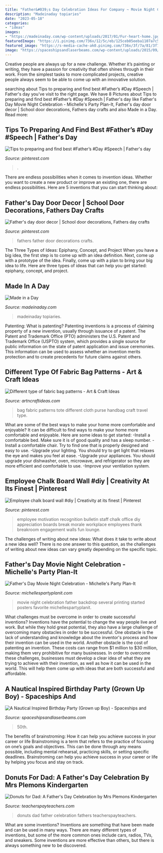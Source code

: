 ```yaml
---
title: "Father&#039;s Day Celebration Ideas For Company ~ Movie Night Celebration Father Backdrop Several Printing Started Posters Favorite Michellespartyplanit"
description: "Madeinaday topiaries"
date: "2023-05-18"
categories:
- "ideas"
images:
- "https://madeinaday.com/wp-content/uploads/2017/01/Fur-heart-home.jpg"
featuredImage: "https://i.pinimg.com/736x/12/5c/eb/125ceb05eeba1107a7c5fadfb0663ec2.jpg"
featured_image: "https://s-media-cache-ak0.pinimg.com/736x/3f/7a/81/3f7a81f6b71c6ce50270d2fa72282d9d.jpg"
image: "https://spaceshipsandlaserbeams.com/wp-content/uploads/2015/09/50th-birthday-party-ideas-nautical-theme.jpg.jpg"
---
```



Creative people are always up for a new challenge. Whether it’s painting or writing, they have a passion for creativity that often shines through in their work. From the simplest tasks to more complicated projects, creative people always seem to be able to come up with an innovative solution.

	

		
searching about Tips to preparing and find best #Father’s #Day #Speech | Father&#039;s day you've visit to the right page. We have 8 Pictures about Tips to preparing and find best #Father’s #Day #Speech | Father&#039;s day like Father&#039;s Day Movie Night Celebration - Michelle&#039;s Party Plan-It, Father&#039;s day door decor | School door decorations, Fathers day crafts and also Made in a Day. Read more:
		
    
## Tips To Preparing And Find Best #Father’s #Day #Speech | Father&#039;s Day

<img loading=lazy src="https://i.pinimg.com/736x/19/a9/16/19a916f64175cca8e91d3fd601dfa1eb.jpg" onerror="this.onerror=null;this.src='https://tse2.mm.bing.net/th?id=OIP.sO--Q05tN9wXLIGtJhgFiAAAAA&amp;pid=15.1';" alt="Tips to preparing and find best #Father’s #Day #Speech | Father&#039;s day">

_Source: pinterest.com_

>. 

	

There are endless possibilities when it comes to invention ideas. Whether you want to create a new product or improve an existing one, there are endless possibilities. Here are 5 inventions that you can start thinking about: 

    
## Father&#039;s Day Door Decor | School Door Decorations, Fathers Day Crafts

<img loading=lazy src="https://i.pinimg.com/736x/12/5c/eb/125ceb05eeba1107a7c5fadfb0663ec2.jpg" onerror="this.onerror=null;this.src='https://tse1.mm.bing.net/th?id=OIP.jR_Fe_TLfnqbN_BCqz5XygHaNK&amp;pid=15.1';" alt="Father&#039;s day door decor | School door decorations, Fathers day crafts">

_Source: pinterest.com_

>fathers father door decorations crafts. 

	

The Three Types of Ideas: Epiphany, Concept, and Project
When you have a big idea, the first step is to come up with an idea definition. Next, come up with a prototype of the idea. Finally, come up with a plan to bring your big idea to life. Here are three types of ideas that can help you get started: epiphany, concept, and project.

    
## Made In A Day

<img loading=lazy src="https://madeinaday.com/wp-content/uploads/2017/01/Fur-heart-home.jpg" onerror="this.onerror=null;this.src='https://tse3.mm.bing.net/th?id=OIP.-6TO-Z_u4XOc6GfT9bJo-AHaLH&amp;pid=15.1';" alt="Made in a Day">

_Source: madeinaday.com_

>madeinaday topiaries. 

	

Patenting: What is patenting?
Patenting inventions is a process of claiming property of a new invention, usually through issuance of a patent. The Patent and Trademark Office (PTO) administers the U.S. Patent and Trademark Office (USPTO) system, which provides a single source for public information on the state of patent application and issue ceremonies. This information can be used to assess whether an invention merits protection and to create precedents for future claims against others.

    
## Different Type Of Fabric Bag Patterns - Art &amp; Craft Ideas

<img loading=lazy src="http://artncraftideas.com/wp-content/uploads/2017/06/cloth-bag-patterns-3.jpg" onerror="this.onerror=null;this.src='https://tse3.mm.bing.net/th?id=OIP.EE-9asVunKfohcMlk5T3ywHaMW&amp;pid=15.1';" alt="Different type of fabric bag patterns - Art &amp; Craft Ideas">

_Source: artncraftideas.com_

>bag fabric patterns tote different cloth purse handbag craft travel type. 

	

What are some of the best ways to make your home more comfortable and enjoyable?
It can be difficult to find ways to make your home more comfortable and enjoyable. Here are some ideas to get started: 
-Install a comfortable bed. Make sure it is of good quality and has a sleep number.
-Install a comfortable chair. Try to find one that is properly designed and easy to use.
-Upgrade your lighting. You should try to get light that relaxes the eye and makes you feel at ease.
-Upgrade your appliances. You should upgrade your dishwasher, oven, microwave, and refrigerator so they are more efficient and comfortable to use. 
-Improve your ventilation system.

    
## Employee Chalk Board Wall #diy | Creativity At Its Finest | Pinterest

<img loading=lazy src="https://s-media-cache-ak0.pinimg.com/736x/3f/7a/81/3f7a81f6b71c6ce50270d2fa72282d9d.jpg" onerror="this.onerror=null;this.src='https://tse4.mm.bing.net/th?id=OIP.8sI4jPW5iCKZY87hY2B7OAHaFj&amp;pid=15.1';" alt="Employee chalk board wall #diy | Creativity at its finest | Pinterest">

_Source: pinterest.com_

>employee motivation recognition bulletin staff chalk office diy appreciation boards break morale workplace employees thank breakroom engagement walls fun lounge. 

	

The challenges of writing about new ideas: What does it take to write about a new idea well?
There is no one answer to this question, as the challenges of writing about new ideas can vary greatly depending on the specific topic.

    
## Father&#039;s Day Movie Night Celebration - Michelle&#039;s Party Plan-It

<img loading=lazy src="https://i0.wp.com/michellespartyplanit.com/wp-content/uploads/2012/06/IMG_9587.jpg?resize=683%2C1024" onerror="this.onerror=null;this.src='https://tse2.mm.bing.net/th?id=OIP.ZPRHZP72vLdQZpNrUjwPKwHaLG&amp;pid=15.1';" alt="Father&#039;s Day Movie Night Celebration - Michelle&#039;s Party Plan-It">

_Source: michellespartyplanit.com_

>movie night celebration father backdrop several printing started posters favorite michellespartyplanit. 

	

What challenges must be overcome in order to create successful inventions?
Inventions have the potential to change the way people live and work. But while they hold great potential, they also have a large challenge of overcoming many obstacles in order to be successful. One obstacle is the lack of understanding and knowledge about the inventor's process and how their invention can be used in the world. Another obstacle is the cost of patenting an invention. These costs can range from $1 million to $30 million, making them very prohibitive for many businesses. In order to overcome these challenges, businesses must develop a clear idea of what they are trying to achieve with their invention, as well as how it can be used in the world. This will help them come up with ideas that are both successful and affordable.

    
## A Nautical Inspired Birthday Party (Grown Up Boy) - Spaceships And

<img loading=lazy src="https://spaceshipsandlaserbeams.com/wp-content/uploads/2015/09/50th-birthday-party-ideas-nautical-theme.jpg.jpg" onerror="this.onerror=null;this.src='https://tse2.mm.bing.net/th?id=OIP.RmEJazVrQ4ns1V8qDGxg2wHaLH&amp;pid=15.1';" alt="A Nautical Inspired Birthday Party (Grown up Boy) - Spaceships and">

_Source: spaceshipsandlaserbeams.com_

>50th. 

	

The benefits of brainstroming: How it can help you achieve success in your career or life
Brainstroming is a term that refers to the practice of focusing on one’s goals and objectives. This can be done through any means possible, including mental rehearsal, practicing skills, or setting specific deadlines. Brainstroming can help you achieve success in your career or life by helping you focus and stay on track.

    
## Donuts For Dad: A Father&#039;s Day Celebration By Mrs Plemons Kindergarten

<img loading=lazy src="https://ecdn.teacherspayteachers.com/thumbitem/Donuts-for-Dad-A-Fathers-Day-Celebration-1220291-1453431676/original-1220291-1.jpg" onerror="this.onerror=null;this.src='https://tse4.mm.bing.net/th?id=OIP.vY6bFXHlke1CeP0D_Vg4gAAAAA&amp;pid=15.1';" alt="Donuts for Dad: A Father&#039;s Day Celebration by Mrs Plemons Kindergarten">

_Source: teacherspayteachers.com_

>donuts dad father celebration fathers teacherspayteachers. 

	

What are some inventions?
Inventions are something that have been made and can be used in many ways. There are many different types of inventions, but some of the more common ones include cars, radios, TVs, and sneakers. Some inventions are more effective than others, but there is always something new to be discovered.

